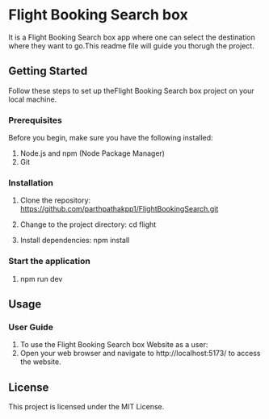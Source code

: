 #  Flight Booking Search box
It is a Flight Booking Search box app where one can select the destination where they want to go.This readme file will guide you thorugh the project.

## Getting Started

Follow these steps to set up theFlight Booking Search box project on your local machine.

### Prerequisites

Before you begin, make sure you have the following installed:

1. Node.js and npm (Node Package Manager)
2. Git

### Installation

1. Clone the repository:
   https://github.com/parthpathakpp1/FlightBookingSearch.git

2. Change to the project directory:
   cd flight

3. Install dependencies:
   npm install 

### Start the application

1. npm run dev

## Usage

### User Guide

1. To use the Flight Booking Search box Website as a user:
2. Open your web browser and navigate to http://localhost:5173/ to access the website.

## License

This project is licensed under the MIT License.
